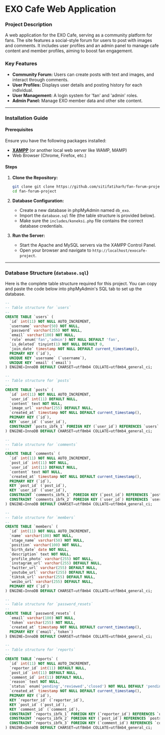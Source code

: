 # EXO Cafe Web Application

### Project Description
A web application for the EXO Cafe, serving as a community platform for fans. The site features a social-style forum for users to post with images and comments. It includes user profiles and an admin panel to manage cafe content and member profiles, aiming to boost fan engagement.

### Key Features
* **Community Forum:** Users can create posts with text and images, and interact through comments.
* **User Profiles:** Displays user details and posting history for each individual.
* **User Management:** A login system for 'fan' and 'admin' roles.
* **Admin Panel:** Manage EXO member data and other site content.

---

### Installation Guide

#### Prerequisites
Ensure you have the following packages installed:
* [**XAMPP**](https://www.apachefriends.org/download.html) (or another local web server like WAMP, MAMP)
* Web Browser (Chrome, Firefox, etc.)

#### Steps
1.  **Clone the Repository:**
    ```bash
    git clone git clone https://github.com/sitifatiharh/fan-forum-project.git
    cd fan-forum-project
    ```

2.  **Database Configuration:**
    * Create a new database in phpMyAdmin named `db_exo`.
    * Import the `database.sql` file (the table structure is provided below).
    * Make sure the `includes/koneksi.php` file contains the correct database credentials.

3.  **Run the Server:**
    * Start the Apache and MySQL servers via the XAMPP Control Panel.
    * Open your browser and navigate to `http://localhost/exocafe-project`.

---

### Database Structure (`database.sql`)
Here is the complete table structure required for this project. You can copy and paste the code below into phpMyAdmin's SQL tab to set up the database.

```sql
--
-- Table structure for `users`
--
CREATE TABLE `users` (
  `id` int(11) NOT NULL AUTO_INCREMENT,
  `username` varchar(50) NOT NULL,
  `password` varchar(255) NOT NULL,
  `email` varchar(100) NOT NULL,
  `role` enum('fan','admin') NOT NULL DEFAULT 'fan',
  `is_deleted` tinyint(1) NOT NULL DEFAULT 0,
  `join_date` timestamp NOT NULL DEFAULT current_timestamp(),
  PRIMARY KEY (`id`),
  UNIQUE KEY `username` (`username`),
  UNIQUE KEY `email` (`email`)
) ENGINE=InnoDB DEFAULT CHARSET=utf8mb4 COLLATE=utf8mb4_general_ci;

--
-- Table structure for `posts`
--
CREATE TABLE `posts` (
  `id` int(11) NOT NULL AUTO_INCREMENT,
  `user_id` int(11) DEFAULT NULL,
  `content` text NOT NULL,
  `image_url` varchar(255) DEFAULT NULL,
  `created_at` timestamp NOT NULL DEFAULT current_timestamp(),
  PRIMARY KEY (`id`),
  KEY `user_id` (`user_id`),
  CONSTRAINT `posts_ibfk_1` FOREIGN KEY (`user_id`) REFERENCES `users` (`id`) ON DELETE SET NULL ON UPDATE CASCADE
) ENGINE=InnoDB DEFAULT CHARSET=utf8mb4 COLLATE=utf8mb4_general_ci;

--
-- Table structure for `comments`
--
CREATE TABLE `comments` (
  `id` int(11) NOT NULL AUTO_INCREMENT,
  `post_id` int(11) NOT NULL,
  `user_id` int(11) DEFAULT NULL,
  `content` text NOT NULL,
  `created_at` timestamp NOT NULL DEFAULT current_timestamp(),
  PRIMARY KEY (`id`),
  KEY `post_id` (`post_id`),
  KEY `user_id` (`user_id`),
  CONSTRAINT `comments_ibfk_1` FOREIGN KEY (`post_id`) REFERENCES `posts` (`id`) ON DELETE CASCADE ON UPDATE CASCADE,
  CONSTRAINT `comments_ibfk_2` FOREIGN KEY (`user_id`) REFERENCES `users` (`id`) ON DELETE SET NULL ON UPDATE CASCADE
) ENGINE=InnoDB DEFAULT CHARSET=utf8mb4 COLLATE=utf8mb4_general_ci;

--
-- Table structure for `members`
--
CREATE TABLE `members` (
  `id` int(11) NOT NULL AUTO_INCREMENT,
  `name` varchar(100) NOT NULL,
  `stage_name` varchar(50) NOT NULL,
  `position` varchar(100) NOT NULL,
  `birth_date` date NOT NULL,
  `description` text NOT NULL,
  `profile_photo` varchar(255) NOT NULL,
  `instagram_url` varchar(255) DEFAULT NULL,
  `twitter_url` varchar(255) DEFAULT NULL,
  `youtube_url` varchar(255) DEFAULT NULL,
  `tiktok_url` varchar(255) DEFAULT NULL,
  `weibo_url` varchar(255) DEFAULT NULL,
  PRIMARY KEY (`id`)
) ENGINE=InnoDB DEFAULT CHARSET=utf8mb4 COLLATE=utf8mb4_general_ci;

--
-- Table structure for `password_resets`
--
CREATE TABLE `password_resets` (
  `email` varchar(100) NOT NULL,
  `token` varchar(255) NOT NULL,
  `created_at` timestamp NOT NULL DEFAULT current_timestamp(),
  PRIMARY KEY (`email`,`token`)
) ENGINE=InnoDB DEFAULT CHARSET=utf8mb4 COLLATE=utf8mb4_general_ci;

--
-- Table structure for `reports`
--
CREATE TABLE `reports` (
  `id` int(11) NOT NULL AUTO_INCREMENT,
  `reporter_id` int(11) DEFAULT NULL,
  `post_id` int(11) DEFAULT NULL,
  `comment_id` int(11) DEFAULT NULL,
  `reason` text NOT NULL,
  `status` enum('pending','reviewed','closed') NOT NULL DEFAULT 'pending',
  `created_at` timestamp NOT NULL DEFAULT current_timestamp(),
  PRIMARY KEY (`id`),
  KEY `reporter_id` (`reporter_id`),
  KEY `post_id` (`post_id`),
  KEY `comment_id` (`comment_id`),
  CONSTRAINT `reports_ibfk_1` FOREIGN KEY (`reporter_id`) REFERENCES `users` (`id`) ON DELETE SET NULL,
  CONSTRAINT `reports_ibfk_2` FOREIGN KEY (`post_id`) REFERENCES `posts` (`id`) ON DELETE CASCADE,
  CONSTRAINT `reports_ibfk_3` FOREIGN KEY (`comment_id`) REFERENCES `comments` (`id`) ON DELETE CASCADE
) ENGINE=InnoDB DEFAULT CHARSET=utf8mb4 COLLATE=utf8mb4_general_ci;
